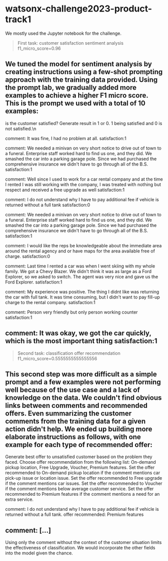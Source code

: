 # watsonx-challenge2023-product-track1
We mostly used the Jupyter notebook for the challenge.

> First task: customer satisfaction
sentiment analysis f1_micro_score=0.96

We tuned the model for sentiment analysis by creating instructions using a few-shot prompting approach with the training data provided. Using the prompt lab, we gradually added more examples to achieve a higher F1 micro score.
This is the prompt we used with a total of 10 examples:
-----
is the customer satisfied? Generate result in 1 or 0. 1 being satisfied and 0 is not satisfied.\n

comment: It was fine, I had no problem at all.
satisfaction:1

comment: We needed a minivan on very short notice to drive out of town to a funeral.  Enterprise staff worked hard to find us one, and they did. We smashed the car into a parking garage pole.  Since we had purchased the comprehensive insurance we didn't have to go through all of the B.S.
satisfaction:1

comment: Well since I used to work for a car rental company and at the time I rented I was still working with the company, I was treated with nothing but respect and received a free upgrade as well
satisfaction:1

comment: I do not understand why I have to pay additional fee if vehicle is returned without a full tank
satisfaction:0

comment: We needed a minivan on very short notice to drive out of town to a funeral.  Enterprise staff worked hard to find us one, and they did. We smashed the car into a parking garage pole.  Since we had purchased the comprehensive insurance we didn't have to go through all of the B.S.
satisfaction:1

comment: I would like the reps be knowledgeable about the immediate area around the rental agency and or have maps for the area available free of charge.
satisfaction:0

comment: Last time I rented a car was when I went skiing with my whole family. We got a Chevy Blazer. We didn't think it was as large as a Ford Explorer, so we asked to switch. The agent was very nice and gave us the Ford Explorer.
satisfaction:1

comment: My experience was positive. The thing I didnt like was returning the car with full tank. It was time consuming, but I didn't want to pay fill-up charge to the rental company.
satisfaction:1

comment: Person very friendly but only person working counter
satisfaction:1

comment: It was okay, we got the car quickly, which is the most important thing
satisfaction:1
-----

> Second task: classification
offer recommendation f1_micro_score=0.5555555555555556

This second step was more difficult as a simple prompt and a few examples were not performing well because of the use case and a lack of knowledge on the data. We couldn't find obvious links between comments and recommended offers. Even summarizing the customer comments from the training data for a given action didn't help.
We ended up building more elaborate instructions as follows, with one example for each type of recommended offer:
-----
Generate best offer to unsatisfied customer based on the problem they faced. Choose offer recommendation from the following list: On-demand pickup location, Free Upgrade, Voucher, Premium features.
Set the offer recommended to On-demand pickup location if the comment mentions car pick-up issue or location issue.
Set the offer recommended to Free upgrade if the comment mentions car issues.
Set the offer recommended to Voucher if the comment mentions below average customer service.
Set the offer recommended to Premium features if the comment mentions a need for an extra service.

comment: I do not  understand why I have to pay additional fee if vehicle is returned without a full tank.
offer recommended: Premium features

comment: [...]
-----
Using only the comment without the context of the customer situation limits the effectiveness of classification. We would incorporate the other fields into the model given the chance.
